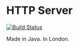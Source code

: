 # HTTP Server

[![Build Status](https://travis-ci.org/Manzanit0/HttpServer.svg?branch=master)](https://travis-ci.org/Manzanit0/HttpServer)

Made in Java. In London.